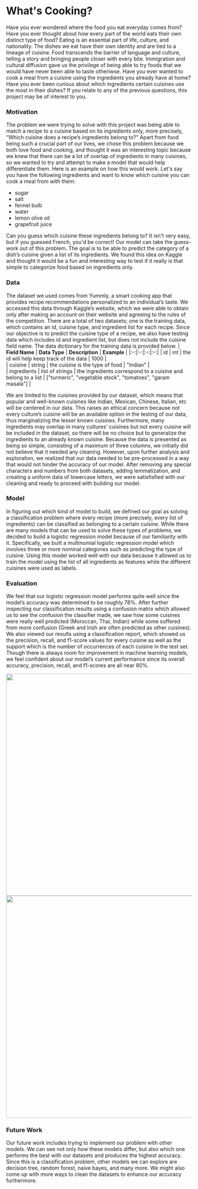 # What's Cooking?

Have you ever wondered where the food you eat everyday comes from? Have you ever thought about how every part of the world eats their own distinct type of food? Eating is an essential part of life, culture, and nationality. The dishes we eat have their own identity and are tied to a lineage of cuisine. Food transcends the barrier of language and culture, telling a story and bringing people closer with every bite. Immigration and cultural diffusion gave us the privilege of being able to try foods that we would have never been able to taste otheriwse. Have you ever wanted to cook a meal from a cuisine using the ingredients you already have at home? Have you ever been curious about which ingredients certain cuisines use the most in their dishes? If you relate to any of the previous questions, this project may be of interest to you. 

### Motivation

The problem we were trying to solve with this project was being able to match a recipe to a cuisine based on its ingredients only, more precisely, “Which cuisine does a recipe’s ingredients belong to?” Apart from food being such a crucial part of our lives, we chose this problem because we both love food and cooking, and thought it was an interesting topic because we knew that there can be a lot of overlap of ingredients in many cuisines, so we wanted to try and attempt to make a model that would help differentiate them. Here is an example on how this would work. Let's say you have the following ingredients and want to know which cuisine you can cook a meal from with them:

- sugar
- salt
- fennel bulb
- water
- lemon olive oil
- grapefruit juice

Can you guess which cuisine these ingredients belong to? It isn't very easy, but if you guessed French, you'd be correct! Our model can take the guess-work out of this problem. The goal is to be able to predict the category of a dish’s cuisine given a list of its ingredients. We found this idea on Kaggle and thought it would be a fun and interesting way to test if it really is that simple to categorize food based on ingredients only.

### Data 

The dataset we used comes from Yummly, a smart cooking app that provides recipe recommendations personalized to an individual’s taste. We accessed this data through Kaggle’s website, which we were able to obtain only after making an account on their website and agreeing to the rules of the competition. There are a total of two datasets; one is the training data, which contains an id, cuisine type, and ingredient list for each recipe. Since our objective is to predict the cuisine type of a recipe, we also have testing data which includes id and ingredient list, but does not include the cuisine field name. The data dictionary for the training data is provided below. 
| **Field Name**  | **Data Type** | **Description** | **Example**  | 
|:-:|:-:|:-:|:-:|
|  id |  int |  the id will help keep track of the data |  1000 |   
|  cuisine |  string |  the cuisine is the type of food |  "Indian" |   
| ingredients   |  list of strings |  the ingredients correspond to a cuisine and belong to a list |  ["turmeric",  "vegetable stock", "tomatoes", "garam masala"] | 

We are limited to the cuisines provided by our dataset, which means that popular and well-known cuisines like Indian, Mexican, Chinese, Italian, etc will be centered in our data. This raises an ethical concern because not every culture’s cuisine will be an available option in the testing of our data, thus marginalizing the lesser known cuisines. Furthermore, many ingredients may overlap in many cultures’ cuisines but not every cuisine will be included in the dataset, so there will be no choice but to generalize the ingredients to an already known cuisine.
Because the data is presented as being so simple, consisting of a maximum of three columns, we initially did not believe that it needed any cleaning. However, upon further analysis and exploration, we realized that our data needed to be pre-processed in a way that would not hinder the accuracy of our model. After removing any special characters and numbers from both datasets, adding lemmatization, and creating a uniform data of lowercase letters, we were satisfisfied with our cleaning and ready to proceed with building our model. 

### Model

In figuring out which kind of model to build, we defined our goal as solving a classification problem where every recipe (more precisely, every list of ingredients) can be classified as belonging to a certain cuisine. While there are many models that can be used to solve these types of problems, we decided to build a logistic regression model because of our familiarity with it. Specifically, we built a multinomial logistic regression model which involves three or more nominal categories such as predicting the type of cuisine. Using this model worked well with our data because it allowed us to train the model using the list of all ingredients as features while the different cuisines were used as labels.

### Evaluation 

We feel that our logistic regression model performs quite well since the model’s accuracy was determined to be roughly 78%. After further inspecting our classification results using a confusion matrix which allowed us to see the confusion the classifier made, we saw how some cuisines were really well predicted (Moroccan, Thai, Indian) while some suffered from more confusion (Greek and Irish are often predicted as other cuisines). We also viewed our results using a classification report, which showed us the precision, recall, and f1-score values for every cuisine as well as the support which is the number of occurrences of each cuisine in the test set. Though there is always room for improvement in machine learning models, we feel confident about our model’s current performance since its overall accuracy, precision, recall, and f1-scores are all near 80%.
<p align = "center">
<img width="600" src="https://user-images.githubusercontent.com/79671237/145547876-15dd1108-9ea8-4fdc-98b0-3bfea3c6533b.png" />
<img width="600" src="https://user-images.githubusercontent.com/79671237/145547422-32c80c1c-f39e-486f-b817-7a138f18919d.png" />
</p>

### Future Work

Our future work includes trying to implement our problem with other models. We can see not only how these models differ, but also which one performs the best with our datasets and produces the highest accuracy. Since this is a classification problem, other models we can explore are decision tree, random forest, naive bayes, and many more. We might also come up with more ways to clean the datasets to enhance our accuracy furthermore. 


